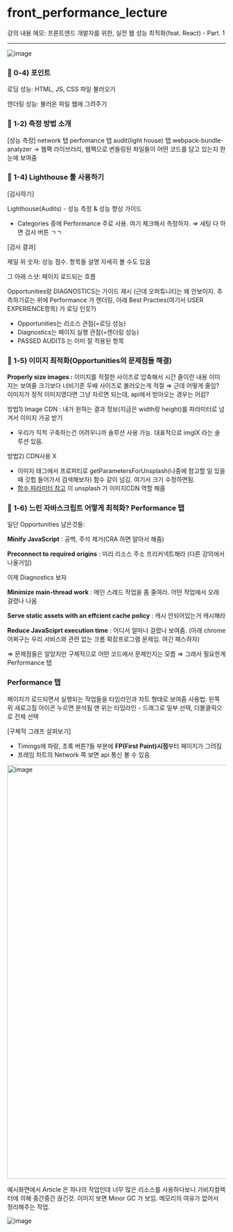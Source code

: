 # front_performance_lecture
강의 내용 메모: 프론트엔드 개발자를 위한, 실전 웹 성능 최적화(feat. React) - Part. 1

---
![image](https://user-images.githubusercontent.com/50893303/197386638-b66044fc-9f5f-44d8-bee8-45084c4f901b.png)
### :book: 0-4) 포인트

로딩 성능: HTML, JS, CSS 파일 불러오기

렌더링 성능: 불러온 파일 웹에 그려주기

### :book: 1-2) 측정 방법 소개

[성능 측정]
network 탭
perfomance 탭
audit(light house) 탭
webpack-bundle-analyzer → 웹팩 라이브러리, 웹팩으로 번들링된 파일들이 어떤 코드를 담고 있는지 한눈에 보여줌


### :book: 1-4) Lighthouse 툴 사용하기

[검사하기]

Lighthouse(Audits) - 성능 측정 & 성능 향상 가이드
 - Categories 중에 Performance 주로 사용. 여기 체크해서 측정하자. ⇒ 세팅 다 하면 검사 버튼 ㄱㄱ

[검사 결과]

제일 위 숫자: 성능 점수. 항목들 설명 자세히 볼 수도 있음

그 아래 스샷: 페이지 로드되는 흐름

Opportunities랑 DIAGNOSTICS는 가이드 제시 (근데 오퍼튜니티는 왜 안보이지. 추측하기로는 위에 Performance 가 렌더링, 아래 Best Practies(여기서 USER EXPERIENCE항목) 가 로딩 인듯?)
- Opportunities는 리소스 관점(=로딩 성능)
- Diagnostics는 페이지 실행 관점(=렌더링 성능)
- PASSED AUDITS 는 이미 잘 적용된 항목


### :book: 1-5) 이미지 최적화(Opportunities의 문제점들 해결)

**Properly size images
:** 이미지를 적절한 사이즈로 압축해서 시간 줄이란 내용
이미지는 보여줄 크기보다 너비기준 두배 사이즈로 불러오는게 적절
⇒ 근데 어떻게 줄임?
이미지가 정적 이미지였다면 그냥 자르면 되는데, api에서 받아오는 경우는 어캄?

방법1) Image CDN
: 내가 원하는 결과 정보(지금은 width랑 height)를 파라미터로 넘겨서 이미지 가공 받기
- 우리가 직적 구축하는건 어려우니까 솔루션 사용 가능. 대표적으로 imgIX 라는 솔루션 있음.

방법2) CDN사용 X
- 이미지 태그에서 프로퍼티로 getParametersForUnsplash(나중에 참고할 일 있을 때 깃헙 들어가서 검색해보자) 함수 같이 넘김. 여기서 크기 수정하면됨.
- [함수 파라미터 참고](https://unsplash.com/documentation#supported-parameters) 이 unsplash 가 이미지CDN 역할 해줌



### :book: 1-6) 느린 자바스크립트 어떻게 최적화? Performance 탭

일단 Opportunities 남은것들:

**Minify JavaScript**
: 공백, 주석 제거(CRA 하면 알아서 해줌)

**Preconnect to required origins**
: 미리 리소스 주소 프리커넥트해라 (다른 강의에서 나올거임)

이제 Diagnostics 보자

**Minimize main-thread work** : 메인 스레드 작업을 좀 줄여라. 어떤 작업에서 오래 걸렸나 나옴

**Serve static assets with an effcient cache policy** : 캐시 안되어있는거 캐시해라

**Reduce JavaSciprt execution time**
: 어디서 얼마나 걸렸나 보여줌. (아래 chrome 어쩌구는 우리 서비스와 관련 없는 크롬 확장프로그램 문제임. 여긴 패스하자)

⇒ 문제점들은 알았지만 구체적으로 어떤 코드에서 문제인지는 모름
⇒ 그래서 필요한게 Performance 탭


### Performance 탭

페이지가 로드되면서 실행되는 작업들을 타임라인과 차트 형태로 보여줌
사용법: 왼쪽 위 새로고침 아이콘 누르면 분석됨
맨 위는 타임라인 - 드래그로 일부 선택, 더블클릭으로 전체 선택

[구체적 그래프 살펴보기]
- Timings에 파랑, 초록 버튼?들 부분에 **FP(First Paint)시점**부터 페이지가 그려짐
- 프레임 차트의 Network 쪽 보면 api 통신 볼 수 있음


<img width="952" alt="image" src="https://user-images.githubusercontent.com/50893303/197130551-cb022c41-afbb-4a5f-a6d3-3c1e283e0e4f.png">


예시화면에서 Article 은 하나의 작업인데 너무 많은 리소스를 사용하다보니 가비지컬렉터에 의해 중간중간 끊긴것.
이미지 보면 Minor GC 가 보임. 메모리의 여유가 없어서 정리해주는 작업.

![image](https://user-images.githubusercontent.com/50893303/197130984-8d363aa0-a310-4121-83dc-81e65563fc63.png)


